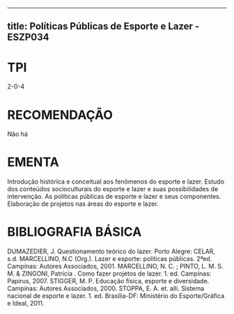 
---
title: Políticas Públicas de Esporte e Lazer - ESZP034 
---

# TPI

2-0-4

# RECOMENDAÇÃO

Não há

# EMENTA

Introdução histórica e conceitual aos fenômenos do esporte e lazer. Estudo dos conteúdos socioculturais do esporte e lazer e suas possibilidades de intervenção. As políticas públicas de esporte e lazer e seus componentes. Elaboração de projetos nas áreas do esporte e lazer.

# BIBLIOGRAFIA BÁSICA

DUMAZEDIER, J. Questionamento teórico do lazer. Porto Alegre: CELAR, s.d.
MARCELLINO, N.C (Org.). Lazer e esporte: políticas públicas. 2ªed. Campinas: Autores Associados, 2001.
MARCELLINO, N. C. ; PINTO, L. M. S. M. & ZINGONI, Patrícia . Como fazer projetos de lazer. 1. ed. Campinas: Papirus, 2007.
STIGGER, M. P. Educação física, esporte e diversidade. Campinas: Autores Associados, 2000.
STOPPA, E. A. et. alli. Sistema nacional de esporte e lazer. 1. ed. Brasília-DF: Ministério do Esporte/Gráfica e Ideal, 2011.
        